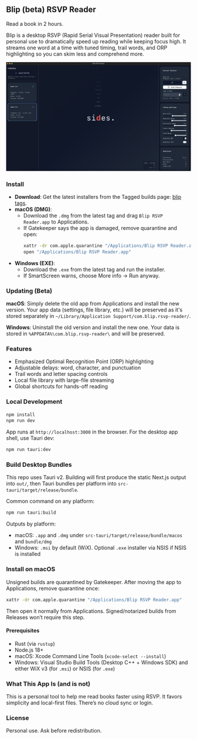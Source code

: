 ## Blip (beta) RSVP Reader

Read a book in 2 hours.

Blip is a desktop RSVP (Rapid Serial Visual Presentation) reader built for personal use to dramatically speed up reading while keeping focus high. It streams one word at a time with tuned timing, trail words, and ORP highlighting so you can skim less and comprehend more.

![Blip RSVP Reader Screenshot](./Screenshot%202025-08-08%20at%2023.26.10.png)

### Install

- **Download**: Get the latest installers from the Tagged builds page: [blip tags](https://github.com/simonorzel26/blip/tags).
- **macOS (DMG)**:
  - Download the `.dmg` from the latest tag and drag `Blip RSVP Reader.app` to Applications.
  - If Gatekeeper says the app is damaged, remove quarantine and open:
    ```bash
    xattr -dr com.apple.quarantine "/Applications/Blip RSVP Reader.app"
    open "/Applications/Blip RSVP Reader.app"
    ```
- **Windows (EXE)**:
  - Download the `.exe` from the latest tag and run the installer.
  - If SmartScreen warns, choose More info → Run anyway.

### Updating (Beta)

**macOS**: Simply delete the old app from Applications and install the new version. Your app data (settings, file library, etc.) will be preserved as it's stored separately in `~/Library/Application Support/com.blip.rsvp-reader/`.

**Windows**: Uninstall the old version and install the new one. Your data is stored in `%APPDATA%\com.blip.rsvp-reader\` and will be preserved.

### Features

- Emphasized Optimal Recognition Point (ORP) highlighting
- Adjustable delays: word, character, and punctuation
- Trail words and letter spacing controls
- Local file library with large-file streaming
- Global shortcuts for hands-off reading

### Local Development

```bash
npm install
npm run dev
```

App runs at `http://localhost:3000` in the browser. For the desktop app shell, use Tauri dev:

```bash
npm run tauri:dev
```

### Build Desktop Bundles

This repo uses Tauri v2. Building will first produce the static Next.js output into `out/`, then Tauri bundles per platform into `src-tauri/target/release/bundle`.

Common command on any platform:

```bash
npm run tauri:build
```

Outputs by platform:

- macOS: `.app` and `.dmg` under `src-tauri/target/release/bundle/macos` and `bundle/dmg`
- Windows: `.msi` by default (WiX). Optional `.exe` installer via NSIS if NSIS is installed

### Install on macOS

Unsigned builds are quarantined by Gatekeeper. After moving the app to Applications, remove quarantine once:

```bash
xattr -dr com.apple.quarantine "/Applications/Blip RSVP Reader.app"
```

Then open it normally from Applications. Signed/notarized builds from Releases won’t require this step.

#### Prerequisites

- Rust (via `rustup`)
- Node.js 18+
- macOS: Xcode Command Line Tools (`xcode-select --install`)
- Windows: Visual Studio Build Tools (Desktop C++ + Windows SDK) and either WiX v3 (for `.msi`) or NSIS (for `.exe`)

### What This App Is (and is not)

This is a personal tool to help me read books faster using RSVP. It favors simplicity and local-first files. There’s no cloud sync or login.

### License

Personal use. Ask before redistribution.
